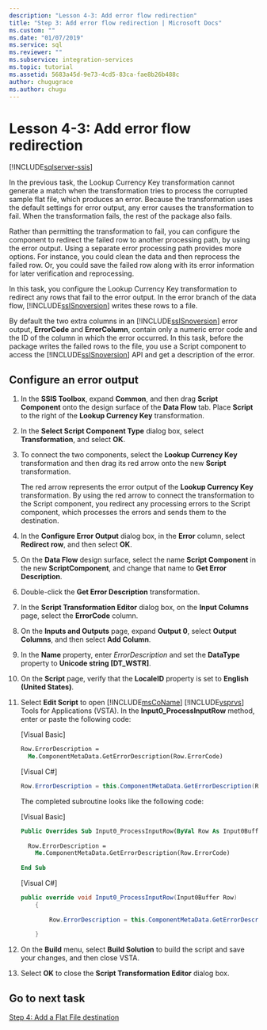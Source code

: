 ```yaml
---
description: "Lesson 4-3: Add error flow redirection"
title: "Step 3: Add error flow redirection | Microsoft Docs"
ms.custom: ""
ms.date: "01/07/2019"
ms.service: sql
ms.reviewer: ""
ms.subservice: integration-services
ms.topic: tutorial
ms.assetid: 5683a45d-9e73-4cd5-83ca-fae8b26b488c
author: chugugrace
ms.author: chugu
---
```

# Lesson 4-3: Add error flow redirection

[!INCLUDE[sqlserver-ssis](../includes/applies-to-version/sqlserver-ssis.md)]



In the previous task, the Lookup Currency Key transformation cannot generate a match when the transformation tries to process the corrupted sample flat file, which produces an error. Because the transformation uses the default settings for error output, any error causes the transformation to fail. When the transformation fails, the rest of the package also fails.  
  
Rather than permitting the transformation to fail, you can configure the component to redirect the failed row to another processing path, by using the error output. Using a separate error processing path provides more options. For instance, you could clean the data and then reprocess the failed row. Or, you could save the failed row along with its error information for later verification and reprocessing.  
  
In this task, you configure the Lookup Currency Key transformation to redirect any rows that fail to the error output. In the error branch of the data flow, [!INCLUDE[ssISnoversion](../includes/ssisnoversion-md.md)] writes these rows to a file.  
  
By default the two extra columns in an [!INCLUDE[ssISnoversion](../includes/ssisnoversion-md.md)] error output, **ErrorCode** and **ErrorColumn**, contain only a numeric error code and the ID of the column in which the error occurred. In this task, before the package writes the failed rows to the file, you use a Script component to access the [!INCLUDE[ssISnoversion](../includes/ssisnoversion-md.md)] API and get a description of the error.  
  
## Configure an error output  
  
1.  In the **SSIS Toolbox**, expand **Common**, and then drag **Script Component** onto the design surface of the **Data Flow** tab. Place **Script** to the right of the **Lookup Currency Key** transformation.  
  
2.  In the **Select Script Component Type** dialog box, select **Transformation**, and select **OK**.  
  
3.  To connect the two components, select the **Lookup Currency Key** transformation and then drag its red arrow onto the new **Script** transformation.  
  
    The red arrow represents the error output of the **Lookup Currency Key** transformation. By using the red arrow to connect the transformation to the Script component, you redirect any processing errors to the Script component, which processes the errors and sends them to the destination.  
  
4.  In the **Configure Error Output** dialog box, in the **Error** column, select **Redirect row**, and then select **OK**.  
  
5.  On the **Data Flow** design surface, select the name **Script Component** in the new **ScriptComponent**, and change that name to **Get Error Description**.  
  
6.  Double-click the **Get Error Description** transformation.  
  
7.  In the **Script Transformation Editor** dialog box, on the **Input Columns** page, select the **ErrorCode** column.  
  
8.  On the **Inputs and Outputs** page, expand **Output 0**, select **Output Columns**, and then select **Add Column**.  
  
9. In the **Name** property, enter *ErrorDescription* and set the **DataType** property to **Unicode string [DT_WSTR]**.  
  
10. On the **Script** page, verify that the **LocaleID** property is set to **English (United States)**.
  
11. Select **Edit Script** to open [!INCLUDE[msCoName](../includes/msconame-md.md)] [!INCLUDE[vsprvs](../includes/vsprvs-md.md)] Tools for Applications (VSTA). In the **Input0_ProcessInputRow** method, enter or paste the following code:  
  
    [Visual Basic]  
  
    ```vb  
    Row.ErrorDescription =   
      Me.ComponentMetaData.GetErrorDescription(Row.ErrorCode)  
    ```  
  
    [Visual C#]  
  
    ```cs
    Row.ErrorDescription = this.ComponentMetaData.GetErrorDescription(Row.ErrorCode);  
    ```  
  
    The completed subroutine looks like the following code:  
  
    [Visual Basic]  
  
    ```vb
    Public Overrides Sub Input0_ProcessInputRow(ByVal Row As Input0Buffer)  
  
      Row.ErrorDescription =   
        Me.ComponentMetaData.GetErrorDescription(Row.ErrorCode)  
  
    End Sub  
    ```  
  
    [Visual C#]  
  
    ```cs
    public override void Input0_ProcessInputRow(Input0Buffer Row)  
        {  
  
            Row.ErrorDescription = this.ComponentMetaData.GetErrorDescription(Row.ErrorCode);  
  
        }  
    ```  
  
12. On the **Build** menu, select **Build Solution** to build the script and save your changes, and then close VSTA.  
  
13. Select **OK** to close the **Script Transformation Editor** dialog box.  
  
## Go to next task
[Step 4: Add a Flat File destination](../integration-services/lesson-4-4-adding-a-flat-file-destination.md)  
  
  
  
